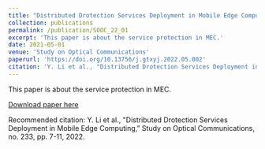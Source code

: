 ```yaml
---
title: "Distributed Drotection Services Deployment in Mobile Edge Computing"
collection: publications
permalink: /publication/SOOC_22_01
excerpt: 'This paper is about the service protection in MEC.'
date: 2021-05-01
venue: 'Study on Optical Communications'
paperurl: 'https://doi.org/10.13756/j.gtxyj.2022.05.002'
citation: 'Y. Li et al., "Distributed Drotection Services Deployment in Mobile Edge Computing,” Study on Optical Communications, no. 233, pp. 7-11, 2022.'
---
```

This paper is about the service protection in MEC.

[Download paper here](https://doi.org/10.13756/j.gtxyj.2022.05.002)

Recommended citation: Y. Li et al., "Distributed Drotection Services Deployment in Mobile Edge Computing,” Study on Optical Communications, no. 233, pp. 7-11, 2022.
